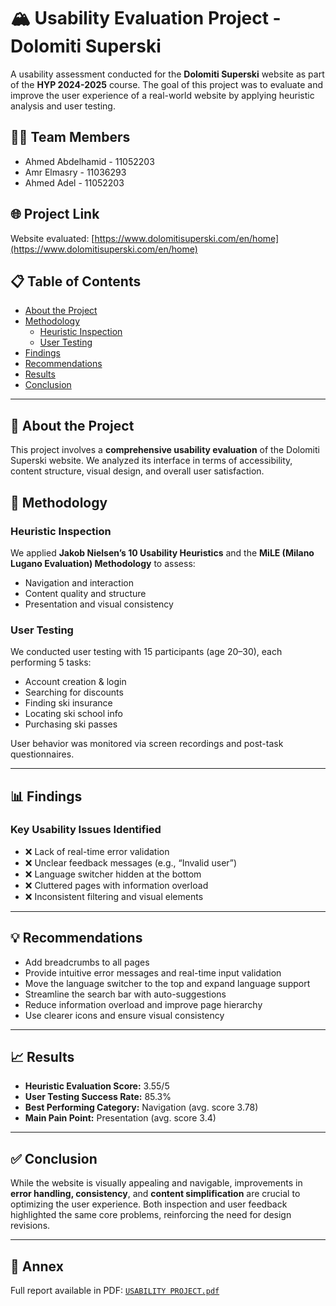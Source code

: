 # 🏔️ Usability Evaluation Project - Dolomiti Superski

A usability assessment conducted for the **Dolomiti Superski** website as part of the **HYP 2024-2025** course. The goal of this project was to evaluate and improve the user experience of a real-world website by applying heuristic analysis and user testing.

## 👨‍💻 Team Members

- Ahmed Abdelhamid - 11052203  
- Amr Elmasry - 11036293  
- Ahmed Adel - 11052203

## 🌐 Project Link

Website evaluated: [https://www.dolomitisuperski.com/en/home](https://www.dolomitisuperski.com/en/home)

## 📋 Table of Contents

- [About the Project](#about-the-project)
- [Methodology](#methodology)
  - [Heuristic Inspection](#heuristic-inspection)
  - [User Testing](#user-testing)
- [Findings](#findings)
- [Recommendations](#recommendations)
- [Results](#results)
- [Conclusion](#conclusion)

---

## 📖 About the Project

This project involves a **comprehensive usability evaluation** of the Dolomiti Superski website. We analyzed its interface in terms of accessibility, content structure, visual design, and overall user satisfaction.

## 🧪 Methodology

### Heuristic Inspection

We applied **Jakob Nielsen’s 10 Usability Heuristics** and the **MiLE (Milano Lugano Evaluation) Methodology** to assess:

- Navigation and interaction
- Content quality and structure
- Presentation and visual consistency

### User Testing

We conducted user testing with 15 participants (age 20–30), each performing 5 tasks:
- Account creation & login
- Searching for discounts
- Finding ski insurance
- Locating ski school info
- Purchasing ski passes

User behavior was monitored via screen recordings and post-task questionnaires.

---

## 📊 Findings

### Key Usability Issues Identified

- ❌ Lack of real-time error validation
- ❌ Unclear feedback messages (e.g., “Invalid user”)
- ❌ Language switcher hidden at the bottom
- ❌ Cluttered pages with information overload
- ❌ Inconsistent filtering and visual elements

---

## 💡 Recommendations

- Add breadcrumbs to all pages  
- Provide intuitive error messages and real-time input validation  
- Move the language switcher to the top and expand language support  
- Streamline the search bar with auto-suggestions  
- Reduce information overload and improve page hierarchy  
- Use clearer icons and ensure visual consistency  

---

## 📈 Results

- **Heuristic Evaluation Score:** 3.55/5  
- **User Testing Success Rate:** 85.3%  
- **Best Performing Category:** Navigation (avg. score 3.78)  
- **Main Pain Point:** Presentation (avg. score 3.4)

---

## ✅ Conclusion

While the website is visually appealing and navigable, improvements in **error handling, consistency**, and **content simplification** are crucial to optimizing the user experience. Both inspection and user feedback highlighted the same core problems, reinforcing the need for design revisions.

---

## 📎 Annex

Full report available in PDF: [`USABILITY PROJECT.pdf`](./USABILITY%20PROJECT.pdf)

